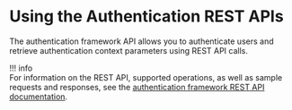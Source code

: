 # Using the Authentication REST APIs

The authentication framework API allows you to authenticate users and
retrieve authentication context parameters using REST API calls.

!!! info     
    For information on the REST API, supported operations, as well as sample
    requests and responses, see the [authentication framework REST API documentation](https://api-docs.wso2.com/apidocs/is/is590/Authentication-framework-apis/).
    
